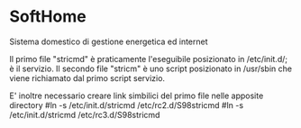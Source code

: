 # SoftHome
Sistema domestico di gestione energetica ed internet

Il primo file "stricmd" è praticamente l'eseguibile posizionato in /etc/init.d/; è il servizio.
Il secondo file "stricm" è uno script posizionato in /usr/sbin che viene richiamato dal primo script servizio.

E' inoltre necessario creare link simbilici del primo file nelle apposite directory
#ln -s /etc/init.d/stricmd /etc/rc2.d/S98stricmd
#ln -s /etc/init.d/stricmd /etc/rc3.d/S98stricmd
